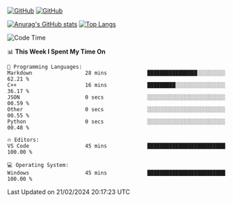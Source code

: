 [![GitHub](https://img.shields.io/github/followers/sharpxk?style=social)](https://github.com/sharpxk) [![GitHub](https://img.shields.io/github/stars/sharpxk?style=social)](https://github.com/sharpxk)

[![Anurag's GitHub stats](https://github-readme-stats-git-masterrstaa-rickstaa.vercel.app/api?username=sharpxk&hide=contribs,prs,issues&show_icons=true&theme=tokyonight)](https://github.com/anuraghazra/github-readme-stats)
[![Top Langs](https://github-readme-stats-git-masterrstaa-rickstaa.vercel.app/api/top-langs/?username=sharpxk&layout=compact&theme=tokyonight)](https://github.com/anuraghazra/github-readme-stats)

<!--START_SECTION:waka-->
![Code Time](http://img.shields.io/badge/Code%20Time-414%20hrs%2045%20mins-blue)

📊 **This Week I Spent My Time On** 

```text
💬 Programming Languages: 
Markdown                 28 mins             ████████████████░░░░░░░░░   62.21 % 
C++                      16 mins             █████████░░░░░░░░░░░░░░░░   36.17 % 
JSON                     0 secs              ░░░░░░░░░░░░░░░░░░░░░░░░░   00.59 % 
Other                    0 secs              ░░░░░░░░░░░░░░░░░░░░░░░░░   00.55 % 
Python                   0 secs              ░░░░░░░░░░░░░░░░░░░░░░░░░   00.48 % 

🔥 Editors: 
VS Code                  45 mins             █████████████████████████   100.00 % 

💻 Operating System: 
Windows                  45 mins             █████████████████████████   100.00 % 
```


 Last Updated on 21/02/2024 20:17:23 UTC
<!--END_SECTION:waka-->

